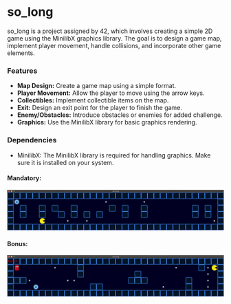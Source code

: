 # so_long


so_long is a project assigned by 42, which involves creating a simple 2D game using the MinilibX graphics library. The goal is to design a game map, implement player movement, handle collisions, and incorporate other game elements.
### Features

- **Map Design:** Create a game map using a simple format.
- **Player Movement:** Allow the player to move using the arrow keys.
- **Collectibles:** Implement collectible items on the map.
- **Exit:** Design an exit point for the player to finish the game.
- **Enemy/Obstacles:** Introduce obstacles or enemies for added challenge.
- **Graphics:** Use the MinilibX library for basic graphics rendering.

### Dependencies

- MinilibX: The MinilibX library is required for handling graphics. Make sure it is installed on your system.

#### Mandatory:

![screenshot_mandatory](screens/screen_mandatory.png)


#### Bonus:

![screenshot_bonus](screens/screen_bonus.png)
